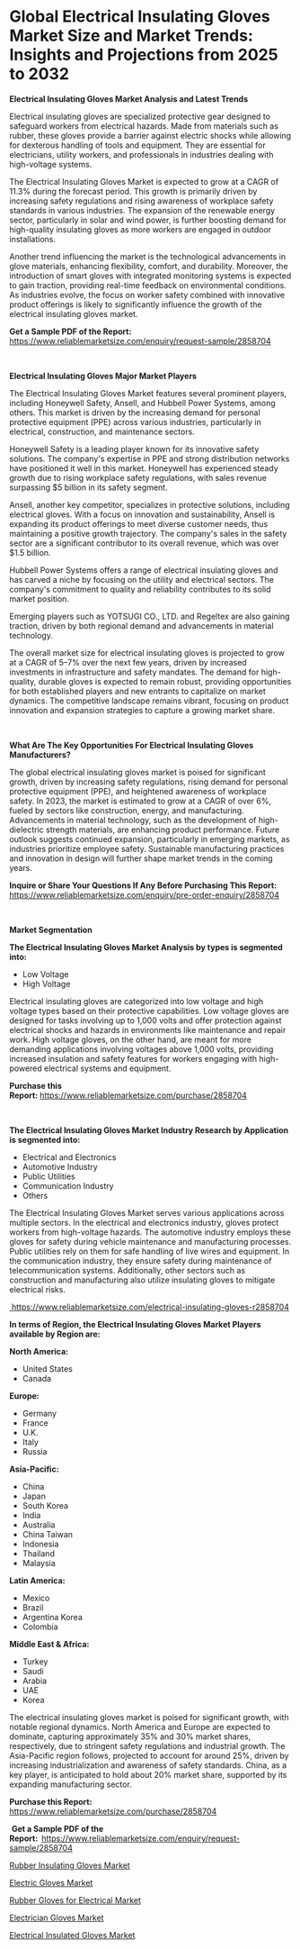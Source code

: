<p><h1>Global Electrical Insulating Gloves Market Size and Market Trends: Insights and Projections from 2025 to 2032</h1></p><p><strong>Electrical Insulating Gloves Market Analysis and Latest Trends</strong></p>
<p><p>Electrical insulating gloves are specialized protective gear designed to safeguard workers from electrical hazards. Made from materials such as rubber, these gloves provide a barrier against electric shocks while allowing for dexterous handling of tools and equipment. They are essential for electricians, utility workers, and professionals in industries dealing with high-voltage systems.</p><p>The Electrical Insulating Gloves Market is expected to grow at a CAGR of 11.3% during the forecast period. This growth is primarily driven by increasing safety regulations and rising awareness of workplace safety standards in various industries. The expansion of the renewable energy sector, particularly in solar and wind power, is further boosting demand for high-quality insulating gloves as more workers are engaged in outdoor installations.</p><p>Another trend influencing the market is the technological advancements in glove materials, enhancing flexibility, comfort, and durability. Moreover, the introduction of smart gloves with integrated monitoring systems is expected to gain traction, providing real-time feedback on environmental conditions. As industries evolve, the focus on worker safety combined with innovative product offerings is likely to significantly influence the growth of the electrical insulating gloves market.</p></p>
<p><strong>Get a Sample PDF of the Report:&nbsp;</strong> <a href="https://www.reliablemarketsize.com/enquiry/request-sample/2858704?utm_campaign=1133&utm_medium=2&utm_source=Github&utm_content=ia&utm_term=12032025&utm_id=electrical-insulating-gloves">https://www.reliablemarketsize.com/enquiry/request-sample/2858704</a></p>
<p>&nbsp;</p>
<p><strong>Electrical Insulating Gloves Major Market Players</strong></p>
<p><p>The Electrical Insulating Gloves Market features several prominent players, including Honeywell Safety, Ansell, and Hubbell Power Systems, among others. This market is driven by the increasing demand for personal protective equipment (PPE) across various industries, particularly in electrical, construction, and maintenance sectors.</p><p>Honeywell Safety is a leading player known for its innovative safety solutions. The company's expertise in PPE and strong distribution networks have positioned it well in this market. Honeywell has experienced steady growth due to rising workplace safety regulations, with sales revenue surpassing $5 billion in its safety segment.</p><p>Ansell, another key competitor, specializes in protective solutions, including electrical gloves. With a focus on innovation and sustainability, Ansell is expanding its product offerings to meet diverse customer needs, thus maintaining a positive growth trajectory. The company's sales in the safety sector are a significant contributor to its overall revenue, which was over $1.5 billion.</p><p>Hubbell Power Systems offers a range of electrical insulating gloves and has carved a niche by focusing on the utility and electrical sectors. The company's commitment to quality and reliability contributes to its solid market position.</p><p>Emerging players such as YOTSUGI CO., LTD. and Regeltex are also gaining traction, driven by both regional demand and advancements in material technology.</p><p>The overall market size for electrical insulating gloves is projected to grow at a CAGR of 5–7% over the next few years, driven by increased investments in infrastructure and safety mandates. The demand for high-quality, durable gloves is expected to remain robust, providing opportunities for both established players and new entrants to capitalize on market dynamics. The competitive landscape remains vibrant, focusing on product innovation and expansion strategies to capture a growing market share.</p></p>
<p>&nbsp;</p>
<p><strong>What Are The Key Opportunities For Electrical Insulating Gloves Manufacturers?</strong></p>
<p><p>The global electrical insulating gloves market is poised for significant growth, driven by increasing safety regulations, rising demand for personal protective equipment (PPE), and heightened awareness of workplace safety. In 2023, the market is estimated to grow at a CAGR of over 6%, fueled by sectors like construction, energy, and manufacturing. Advancements in material technology, such as the development of high-dielectric strength materials, are enhancing product performance. Future outlook suggests continued expansion, particularly in emerging markets, as industries prioritize employee safety. Sustainable manufacturing practices and innovation in design will further shape market trends in the coming years.</p></p>
<p><strong>Inquire or Share Your Questions If Any Before Purchasing This Report:</strong> <a href="https://www.reliablemarketsize.com/enquiry/pre-order-enquiry/2858704?utm_campaign=1133&utm_medium=2&utm_source=Github&utm_content=ia&utm_term=12032025&utm_id=electrical-insulating-gloves">https://www.reliablemarketsize.com/enquiry/pre-order-enquiry/2858704</a></p>
<p>&nbsp;</p>
<p><strong>Market Segmentation</strong></p>
<p><strong>The Electrical Insulating Gloves Market Analysis by types is segmented into:</strong></p>
<p><ul><li>Low Voltage</li><li>High Voltage</li></ul></p>
<p><p>Electrical insulating gloves are categorized into low voltage and high voltage types based on their protective capabilities. Low voltage gloves are designed for tasks involving up to 1,000 volts and offer protection against electrical shocks and hazards in environments like maintenance and repair work. High voltage gloves, on the other hand, are meant for more demanding applications involving voltages above 1,000 volts, providing increased insulation and safety features for workers engaging with high-powered electrical systems and equipment.</p></p>
<p><strong>Purchase this Report:&nbsp;</strong><a href="https://www.reliablemarketsize.com/purchase/2858704?utm_campaign=1133&utm_medium=2&utm_source=Github&utm_content=ia&utm_term=12032025&utm_id=electrical-insulating-gloves">https://www.reliablemarketsize.com/purchase/2858704</a></p>
<p>&nbsp;</p>
<p><strong>The Electrical Insulating Gloves Market Industry Research by Application is segmented into:</strong></p>
<p><ul><li>Electrical and Electronics</li><li>Automotive Industry</li><li>Public Utilities</li><li>Communication Industry</li><li>Others</li></ul></p>
<p><p>The Electrical Insulating Gloves Market serves various applications across multiple sectors. In the electrical and electronics industry, gloves protect workers from high-voltage hazards. The automotive industry employs these gloves for safety during vehicle maintenance and manufacturing processes. Public utilities rely on them for safe handling of live wires and equipment. In the communication industry, they ensure safety during maintenance of telecommunication systems. Additionally, other sectors such as construction and manufacturing also utilize insulating gloves to mitigate electrical risks.</p></p>
<p><a href="https://www.reliablemarketsize.com/electrical-insulating-gloves-r2858704?utm_campaign=1133&utm_medium=2&utm_source=Github&utm_content=ia&utm_term=12032025&utm_id=electrical-insulating-gloves">&nbsp;https://www.reliablemarketsize.com/electrical-insulating-gloves-r2858704</a></p>
<p><strong>In terms of Region, the Electrical Insulating Gloves Market Players available by Region are:</strong></p>
<p>
    <p> <strong> North America: </strong>
        <ul>
            <li>United States</li>
            <li>Canada</li>
        </ul>
        </p> 
    <p> <strong> Europe: </strong>
        <ul>
            <li>Germany</li>
            <li>France</li>
            <li>U.K.</li>
            <li>Italy</li>
            <li>Russia</li>
        </ul>
        </p> 
    <p> <strong> Asia-Pacific: </strong>
        <ul>
            <li>China</li>
            <li>Japan</li>
            <li>South Korea</li>
            <li>India</li>
            <li>Australia</li>
            <li>China Taiwan</li>
            <li>Indonesia</li>
            <li>Thailand</li>
            <li>Malaysia</li>
        </ul>
        </p> 
    <p> <strong> Latin America: </strong>
        <ul>
            <li>Mexico</li>
            <li>Brazil</li>
            <li>Argentina Korea</li>
            <li>Colombia</li>
        </ul>
        </p> 
    <p> <strong> Middle East & Africa: </strong>
        <ul>
            <li>Turkey</li>
            <li>Saudi</li>
            <li>Arabia</li>
            <li>UAE</li>
            <li>Korea</li>
        </ul>
    </p>
    </p>
<p><p>The electrical insulating gloves market is poised for significant growth, with notable regional dynamics. North America and Europe are expected to dominate, capturing approximately 35% and 30% market shares, respectively, due to stringent safety regulations and industrial growth. The Asia-Pacific region follows, projected to account for around 25%, driven by increasing industrialization and awareness of safety standards. China, as a key player, is anticipated to hold about 20% market share, supported by its expanding manufacturing sector.</p></p>
<p><strong>Purchase this Report: </strong><a href="https://www.reliablemarketsize.com/purchase/2858704?utm_campaign=1133&utm_medium=2&utm_source=Github&utm_content=ia&utm_term=12032025&utm_id=electrical-insulating-gloves">https://www.reliablemarketsize.com/purchase/2858704</a></p>
<p>&nbsp;<strong>Get a Sample PDF of the Report:&nbsp;&nbsp;</strong><a href="https://www.reliablemarketsize.com/enquiry/request-sample/2858704?utm_campaign=1133&utm_medium=2&utm_source=Github&utm_content=ia&utm_term=12032025&utm_id=electrical-insulating-gloves">https://www.reliablemarketsize.com/enquiry/request-sample/2858704</a></p>
<p><strong></strong></p>
<p><p><a href="https://github.com/larotnanonhx/Market-Research-Report-List-1/blob/main/rubber-insulating-gloves-market.md?utm_campaign=1133&utm_medium=2&utm_source=Github&utm_content=ia&utm_term=12032025&utm_id=electrical-insulating-gloves">Rubber Insulating Gloves Market</a></p><p><a href="https://github.com/goreabeeran/Market-Research-Report-List-1/blob/main/electric-gloves-market.md?utm_campaign=1133&utm_medium=2&utm_source=Github&utm_content=ia&utm_term=12032025&utm_id=electrical-insulating-gloves">Electric Gloves Market</a></p><p><a href="https://github.com/borsiflorsfa/Market-Research-Report-List-1/blob/main/rubber-gloves-for-electrical-market.md?utm_campaign=1133&utm_medium=2&utm_source=Github&utm_content=ia&utm_term=12032025&utm_id=electrical-insulating-gloves">Rubber Gloves for Electrical Market</a></p><p><a href="https://github.com/romeoacuffap/Market-Research-Report-List-1/blob/main/electrician-gloves-market.md?utm_campaign=1133&utm_medium=2&utm_source=Github&utm_content=ia&utm_term=12032025&utm_id=electrical-insulating-gloves">Electrician Gloves Market</a></p><p><a href="https://github.com/kelttnandan9/Market-Research-Report-List-1/blob/main/electrical-insulated-gloves-market.md?utm_campaign=1133&utm_medium=2&utm_source=Github&utm_content=ia&utm_term=12032025&utm_id=electrical-insulating-gloves">Electrical Insulated Gloves Market</a></p></p>